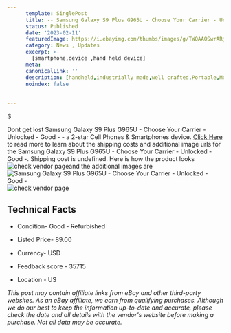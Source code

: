 ```yaml
---
      template: SinglePost
      title: -- Samsung Galaxy S9 Plus G965U - Choose Your Carrier - Unlocked - Good -
      status: Published
      date: '2023-02-11'
      featuredImage: https://i.ebayimg.com/thumbs/images/g/TWQAAOSwrARjikDO/s-l225.jpg
      category: News , Updates
      excerpt: >-
        [smartphone,device ,hand held device]
      meta:
      canonicalLink: ''
      description: [handheld,industrially made,well crafted,Portable,Mobile,Compact,Convenient,Lightweight,Maneuverable,Man-portable,Miniature,Carriable,Hand-held,Light,Holdable,Transportable,Mobile device,Pocket-sized,On-the-go,Wireless,Cordless,Compact size,Convenient size, smartphone,device ,hand held device]
      noindex: false
      
        
---
```

$

Dont get lost  Samsung Galaxy S9 Plus G965U - Choose Your Carrier - Unlocked - Good - - a 2-star Cell Phones & Smartphones device. [Click Here](https://www.ebay.com/itm/255967647838?hash=item3b98dc585e%3Ag%3ATWQAAOSwrARjikDO&mkevt=1&mkcid=1&mkrid=711-53200-19255-0&campid=%253CePNCampaignId%253E&customid=%253CreferenceId%253E&toolid=10049) to read more to learn about the shipping costs and additional image urls for the Samsung Galaxy S9 Plus G965U - Choose Your Carrier - Unlocked - Good -. Shipping cost is undefined. Here is how the product looks ![check vendor page](https://i.ebayimg.com/thumbs/images/g/TWQAAOSwrARjikDO/s-l225.jpg)and the additional images are![Samsung Galaxy S9 Plus G965U - Choose Your Carrier - Unlocked - Good -](https://i.ebayimg.com/images/g/TWQAAOSwrARjikDO/s-l1600.jpg)![check vendor page](https://origin-galleryplus.ebayimg.com/ws/web/255967647838_2_0_1/225x225.jpg,https://origin-galleryplus.ebayimg.com/ws/web/255967647838_3_0_1/225x225.jpg,https://origin-galleryplus.ebayimg.com/ws/web/255967647838_4_0_1/225x225.jpg,https://origin-galleryplus.ebayimg.com/ws/web/255967647838_5_0_1/225x225.jpg,https://origin-galleryplus.ebayimg.com/ws/web/255967647838_6_0_1/225x225.jpg,https://origin-galleryplus.ebayimg.com/ws/web/255967647838_7_0_1/225x225.jpg,https://origin-galleryplus.ebayimg.com/ws/web/255967647838_8_0_1/225x225.jpg,https://origin-galleryplus.ebayimg.com/ws/web/255967647838_9_0_1/225x225.jpg,https://origin-galleryplus.ebayimg.com/ws/web/255967647838_10_0_1/225x225.jpg,https://origin-galleryplus.ebayimg.com/ws/web/255967647838_11_0_1/225x225.jpg,https://origin-galleryplus.ebayimg.com/ws/web/255967647838_12_0_1/225x225.jpg)



 ## Technical Facts 



     
      

 - Condition- Good - Refurbished 


      

 - Listed Price- 89.00 


      

 - Currency- USD 


      

 - Feedback score - 35715 


      

 - Location - US 


      
      

 *_This post may contain affiliate links from eBay and other third-party websites. As an eBay affiliate, we earn from qualifying purchases. Although we do our best to keep the information up-to-date and accurate, please check the date and all details with the vendor's website before making a purchase. Not all data may be accurate._*






